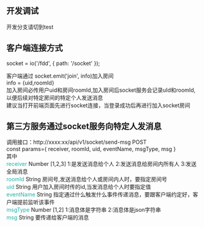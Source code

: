 ## 开发调试
开发分支请切到test  

## 客户端连接方式
socket = io('/fdd', { path: '/socket' });

客户端通过 socket.emit('join', info)加入房间  
info = {uid,roomId}  
加入房间必传用户uid和房间roomId,加入房间后socket服务会记录uId和roomId,以便后续对特定房间的特定个人发送消息  
建议当打开前端页面先进行socket连接，当登录成功后再进行加入socket房间  


## 第三方服务通过socket服务向特定人发消息
调用接口：http://xxxx:xx/api/v1/socket/send-msg  POST  
const params={
  receiver, roomId, uid, eventName, msgType, msg
}  
其中  
<font color=LightSeaGreen>receiver</font>  Number [1,2,3] 1:是发送消息给个人  2:发送消息给房间内所有人 3:发送全局消息  
<font color=LightSeaGreen>roomId</font> String 房间号,发送消息给个人或房间内人时，要指定房间号  
<font color=LightSeaGreen>uid</font>  String 用户加入房间时传的id,当发消息给个人时要指定值  
<font color=LightSeaGreen>eventName</font> String 指定通过什么触发什么事件传递消息，要跟客户端约定好，客户端提前监听该事件  
<font color=LightSeaGreen>msgType</font> Number [1,2] 1:消息体是字符串  2:消息体是json字符串  
<font color=LightSeaGreen>msg</font> String  要传递给客户端的消息  
